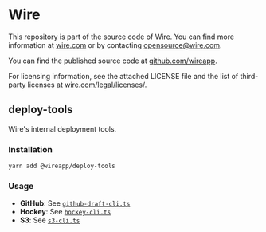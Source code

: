 # Wire

This repository is part of the source code of Wire. You can find more information at [wire.com](https://wire.com) or by contacting opensource@wire.com.

You can find the published source code at [github.com/wireapp](https://github.com/wireapp).

For licensing information, see the attached LICENSE file and the list of third-party licenses at [wire.com/legal/licenses/](https://wire.com/legal/licenses/).

## deploy-tools

Wire's internal deployment tools.

### Installation

```
yarn add @wireapp/deploy-tools
```

### Usage

- **GitHub**: See [`github-draft-cli.ts`](./src/cli/github-draft-cli.ts)
- **Hockey**: See [`hockey-cli.ts`](./src/cli/hockey-cli.ts)
- **S3**: See [`s3-cli.ts`](./src/cli/s3-cli.ts)
